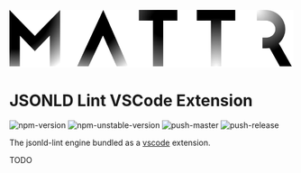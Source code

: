 ![Mattr logo](../../docs/assets/mattr-black.svg)

# JSONLD Lint VSCode Extension

![npm-version](https://badgen.net/npm/v/jsonld-lint-vscode)
![npm-unstable-version](https://badgen.net/npm/v/jsonld-lint-vscode)
![push-master](https://github.com/mattrglobal/jsonld-lint/workflows/push-master/badge.svg)
![push-release](https://github.com/mattrglobal/jsonld-lint/workflows/push-release/badge.svg)

The jsonld-lint engine bundled as a [vscode](https://code.visualstudio.com/) extension.

TODO
